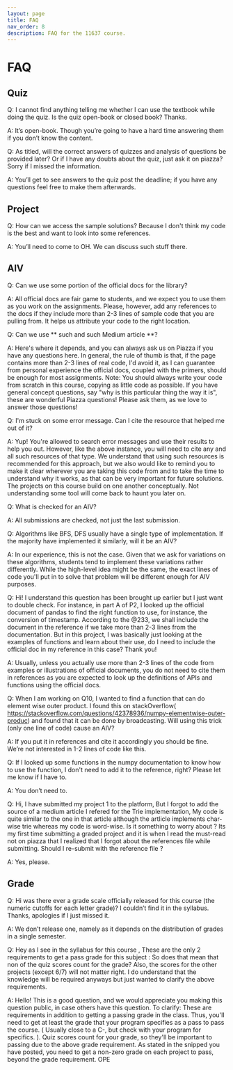 ```yaml
---
layout: page
title: FAQ
nav_order: 8
description: FAQ for the 11637 course.
---
```


# FAQ

## Quiz

Q: I cannot find anything telling me whether I can use the textbook while doing the quiz. Is the quiz open-book or closed book? Thanks.

A: It’s open-book. Though you’re going to have a hard time answering them if you don’t know the content.

Q: As titled, will the correct answers of quizzes and analysis of questions be provided later? Or if I have any doubts about the quiz, just ask it on piazza?  Sorry if I missed the information.

A: You’ll get to see answers to the quiz post the deadline; if you have any questions feel free to make them afterwards. 

## Project

Q: How can we access the sample solutions? Because I don't think my code is the best and want to look into some references.

A: You’ll need to come to OH. We can discuss such stuff there.

## AIV

Q: Can we use some portion of the official docs for the library?

A: All official docs are fair game to students, and we expect you to use them as you work on the assignments. Please, however, add any references to the docs if they include more than 2-3 lines of sample code that you are pulling from. It helps us attribute your code to the right location.


Q: Can we use ** such and such Medium article **? 

A: Here's where it depends, and you can always ask us on Piazza if you have any questions here. In general, the rule of thumb is that, if the page contains more than 2-3 lines of real code, I'd avoid it, as I can guarantee from personal experience the official docs, coupled with the primers, should be enough for most assignments. Note: You should always write your code from scratch in this course, copying as little code as possible. If you have general concept questions, say "why is this particular thing the way it is", these are wonderful Piazza questions! Please ask them, as we love to answer those questions!

Q: I'm stuck on some error message. Can I cite the resource that helped me out of it? 

A: Yup! You're allowed to search error messages and use their results to help you out. However, like the above instance, you will need to cite any and all such resources of that type. We understand that using such resources is recommended for this approach, but we also would like to remind you to make it clear wherever you are taking this code from and to take the time to understand why it works, as that can be very important for future solutions. The projects on this course build on one another conceptually. Not understanding some tool will come back to haunt you later on.
 
Q: What is checked for an AIV? 

A: All submissions are checked, not just the last submission.

Q: Algorithms like BFS, DFS usually have a single type of implementation. If the majority have implemented it similarly, will it be an AIV? 

A: In our experience, this is not the case. Given that we ask for variations on these algorithms, students tend to implement these variations rather differently. While the high-level idea might be the same, the exact lines of code you'll put in to solve that problem will be different enough for AIV purposes.

Q: ​​Hi! I understand this question has been brought up earlier but I just want to double check. For instance, in part A of P2, I looked up the official document of pandas to find the right function to use, for instance, the conversion of timestamp. According to the @233, we shall include the document in the reference if we take more than 2-3 lines from the documentation. But in this project, I was basically just looking at the examples of functions and learn about their use, do I need to include the official doc in my reference in this case? Thank you!

A: Usually, unless you actually use more than 2-3 lines of the code from examples or illustrations of official documents, you do not need to cite them in references as you are expected to look up the definitions of APIs and functions using the official docs. 

Q: ​​When I am working on Q10, I wanted to find a function that can do element wise outer product. I found this on stackOverflow( https://stackoverflow.com/questions/42378936/numpy-elementwise-outer-produc) and found that it can be done by broadcasting. Will using this trick (only one line of code) cause an AIV?

A: If you put it in references and cite it accordingly you should be fine. We’re not interested in 1-2 lines of code like this.

Q: If I looked up some functions in the numpy documentation to know how to use the function, I don't need to add it to the reference, right? Please let me know if I have to.

A: You don’t need to.

Q: Hi, I have submitted my project 1 to the platform, But I forgot to add the source of a medium article I refered for the Trie implementation, My code is quite similar to the one in that article although the artlicle implements char-wise trie whereas my code is word-wise. Is it something to worry about ? Its my first time submitting a graded project and it is when I read the must-read not on piazza that I realized that I forgot about the references file while submitting. Should I re-submit with the reference file ?

A: Yes, please.

## Grade
Q: Hi was there ever a grade scale officially released for this course (the numeric cutoffs for each letter grade)? I couldn’t find it in the syllabus. Thanks, apologies if I just missed it.

A: We don’t release one, namely as it depends on the distribution of grades in a single semester.

Q: Hey as I see in the syllabus for this course , These are the only 2 requirements to get a pass grade for this subject : So does that mean that non of the quiz scores count for the grade? Also, the scores for the other projects (except 6/7) will not matter right. I do understand that the knowledge will be required anyways but just wanted to clarify the above requirements.


A: Hello! This is a good question, and we would appreciate you making this question public, in case others have this question.
To clarify:
These are requirements in addition to getting a passing grade in the class. Thus, you'll need to get at least the grade that your program specifies as a pass to pass the course. ( Usually close to a C-, but check with your program for specifics. ).
Quiz scores count for your grade, so they'll be important to passing due to the above grade requirement.
As stated in the snipped you have posted, you need to get a non-zero grade on each project to pass, beyond the grade requirement.
OPE